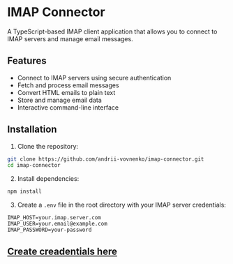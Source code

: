 # IMAP Connector

A TypeScript-based IMAP client application that allows you to connect to IMAP servers and manage email messages.

## Features

- Connect to IMAP servers using secure authentication
- Fetch and process email messages
- Convert HTML emails to plain text
- Store and manage email data
- Interactive command-line interface

## Installation

1. Clone the repository:
```bash
git clone https://github.com/andrii-vovnenko/imap-connector.git
cd imap-connector
```

2. Install dependencies:
```bash
npm install
```

3. Create a `.env` file in the root directory with your IMAP server credentials:
```
IMAP_HOST=your.imap.server.com
IMAP_USER=your.email@example.com
IMAP_PASSWORD=your-password
```

## [Create creadentials here](https://myaccount.google.com/apppasswords) 